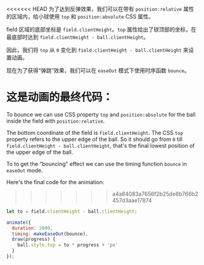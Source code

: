 <<<<<<< HEAD
为了达到反弹效果，我们可以在带有 `position:relative` 属性的区域内，给小球使用 `top` 和 `position:absolute` CSS 属性。

field 区域的底部坐标是 `field.clientHeight`。`top` 属性给出了球顶部的坐标，在最底部时达到 `field.clientHeight - ball.clientHeight`。

因此，我们将 `top` 从 `0` 变化到 `field.clientHeight - ball.clientHeight` 来设置动画。

现在为了获得“弹跳”效果，我们可以在 `easeOut` 模式下使用时序函数 `bounce`。

这是动画的最终代码：
=======
To bounce we can use CSS property `top` and `position:absolute` for the ball inside the field with `position:relative`.

The bottom coordinate of the field is `field.clientHeight`. The CSS `top` property refers to the upper edge of the ball. So it should go from `0` till `field.clientHeight - ball.clientHeight`, that's the final lowest position of the upper edge of the ball.

To to get the "bouncing" effect we can use the timing function `bounce` in `easeOut` mode.

Here's the final code for the animation:
>>>>>>> a4a84083a7656f2b25de8b766b2457d3aae17874

```js
let to = field.clientHeight - ball.clientHeight;

animate({
  duration: 2000,
  timing: makeEaseOut(bounce),
  draw(progress) {
    ball.style.top = to * progress + 'px'
  }
});
```
